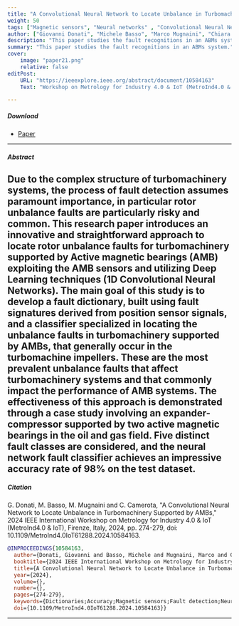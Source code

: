 ```yaml
---
title: "A Convolutional Neural Network to Locate Unbalance in Turbomachinery Supported by AMBs" 
weight: 50
tags: ["Magnetic sensors", "Neural networks" , "Convolutional Neural Networks"]
author: ["Giovanni Donati", "Michele Basso", "Marco Mugnaini", "Chiara Camerota"]
description: "This paper studies the fault recognitions in an ABMs system. Published in 2024 IEEE International Workshop on Metrology for Industry 4.0 & IoT (MetroInd4.0 & IoT), 2024." 
summary: "This paper studies the fault recognitions in an ABMs system." 
cover:
    image: "paper21.png"
    relative: false
editPost:
    URL: "https://ieeexplore.ieee.org/abstract/document/10584163"
    Text: "Workshop on Metrology for Industry 4.0 & IoT (MetroInd4.0 & IoT)"

---
```



##### Download

+ [Paper](paper2.pdf)


---

##### Abstract

Due to the complex structure of turbomachinery systems, the process of fault detection assumes paramount importance, in particular rotor unbalance faults are particularly risky and common. This research paper introduces an innovative and straightforward approach to locate rotor unbalance faults for turbomachinery supported by Active magnetic bearings (AMB) exploiting the AMB sensors and utilizing Deep Learning techniques (1D Convolutional Neural Networks). The main goal of this study is to develop a fault dictionary, built using fault signatures derived from position sensor signals, and a classifier specialized in locating the unbalance faults in turbomachinery supported by AMBs, that generally occur in the turbomachine impellers. These are the most prevalent unbalance faults that affect turbomachinery systems and that commonly impact the performance of AMB systems. The effectiveness of this approach is demonstrated through a case study involving an expander-compressor supported by two active magnetic bearings in the oil and gas field. Five distinct fault classes are considered, and the neural network fault classifier achieves an impressive accuracy rate of 98% on the test dataset.
---


##### Citation

G. Donati, M. Basso, M. Mugnaini and C. Camerota, "A Convolutional Neural Network to Locate Unbalance in Turbomachinery Supported by AMBs," 2024 IEEE International Workshop on Metrology for Industry 4.0 & IoT (MetroInd4.0 & IoT), Firenze, Italy, 2024, pp. 274-279, doi: 10.1109/MetroInd4.0IoT61288.2024.10584163.

```BibTeX
@INPROCEEDINGS{10584163,
  author={Donati, Giovanni and Basso, Michele and Mugnaini, Marco and Camerota, Chiara},
  booktitle={2024 IEEE International Workshop on Metrology for Industry 4.0 & IoT (MetroInd4.0 & IoT)}, 
  title={A Convolutional Neural Network to Locate Unbalance in Turbomachinery Supported by AMBs}, 
  year={2024},
  volume={},
  number={},
  pages={274-279},
  keywords={Dictionaries;Accuracy;Magnetic sensors;Fault detection;Neural networks;Rotors;Impellers;Active Magnetic Bearings;AMB;Rotor fault;Unbalance Fault;Convolutional Neural Networks},
  doi={10.1109/MetroInd4.0IoT61288.2024.10584163}}

```

---
